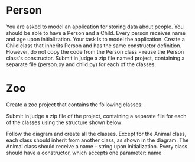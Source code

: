 # Person
You are asked to model an application for storing data about people. You should be able to have a Person and a Child. Every person receives name and age upon initialization. Your task is to model the application.
Create a Child class that inherits Person and has the same constructor definition. However, do not copy the code from the Person class - reuse the Person class's constructor.
Submit in judge a zip file named project, containing a separate file (person.py and child.py) for each of the classes.


# Zoo
Create a zoo project that contains the following classes: 



Submit in judge a zip file of the project, containing a separate file for each of the classes using the structure shown below:



Follow the diagram and create all the classes. Except for the Animal class, each class should inherit from another class, as shown in the diagram. The Animal class should receive a name - string upon initialization.
Every class should have a constructor, which accepts one parameter: name